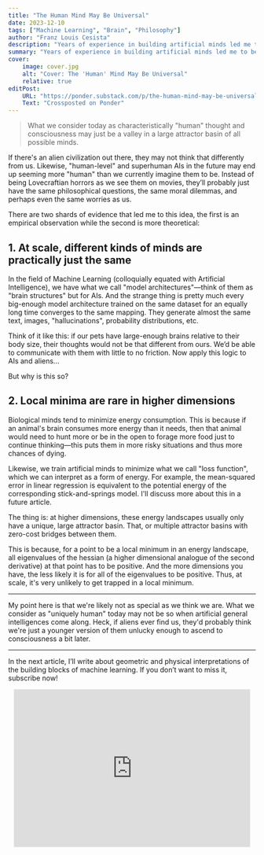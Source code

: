 ```yaml
---
title: "The Human Mind May Be Universal"
date: 2023-12-10
tags: ["Machine Learning", "Brain", "Philosophy"]
author: "Franz Louis Cesista"
description: "Years of experience in building artificial minds led me to believe that these AIs may end up seeming more 'human' than we currently imagine them to be."
summary: "Years of experience in building artificial minds led me to believe that these AIs may end up seeming more 'human' than we currently imagine them to be."
cover:
    image: cover.jpg
    alt: "Cover: The 'Human' Mind May Be Universal"
    relative: true
editPost:
    URL: "https://ponder.substack.com/p/the-human-mind-may-be-universal"
    Text: "Crossposted on Ponder"
---
```


> What we consider today as characteristically "human" thought and consciousness may just be a valley in a large attractor basin of all possible minds.

If there's an alien civilization out there, they may not think that differently from us. Likewise, "human-level" and superhuman AIs in the future may end up seeming more "human" than we currently imagine them to be. Instead of being Lovecraftian horrors as we see them on movies, they’ll probably just have the same philosophical questions, the same moral dilemmas, and perhaps even the same worries as us.

There are two shards of evidence that led me to this idea, the first is an empirical observation while the second is more theoretical:

## 1. At scale, different kinds of minds are practically just the same

In the field of Machine Learning (colloquially equated with Artificial Intelligence), we have what we call "model architectures"—think of them as "brain structures" but for AIs. And the strange thing is pretty much every big-enough model architecture trained on the same dataset for an equally long time converges to the same mapping. They generate almost the same text, images, "hallucinations", probability distributions, etc.

Think of it like this: if our pets have large-enough brains relative to their body size, their thoughts would not be that different from ours. We’d be able to communicate with them with little to no friction. Now apply this logic to AIs and aliens...

But why is this so?

## 2. Local minima are rare in higher dimensions

Biological minds tend to minimize energy consumption. This is because if an animal's brain consumes more energy than it needs, then that animal would need to hunt more or be in the open to forage more food just to continue thinking—this puts them in more risky situations and thus more chances of dying.

Likewise, we train artificial minds to minimize what we call "loss function", which we can interpret as a form of energy. For example, the mean-squared error in linear regression is equivalent to the potential energy of the corresponding stick-and-springs model. I'll discuss more about this in a future article.

The thing is: at higher dimensions, these energy landscapes usually only have a unique, large attractor basin. That, or multiple attractor basins with zero-cost bridges between them.

This is because, for a point to be a local minimum in an energy landscape, all eigenvalues of the hessian (a higher dimensional analogue of the second derivative) at that point has to be positive. And the more dimensions you have, the less likely it is for all of the eigenvalues to be positive. Thus, at scale, it's very unlikely to get trapped in a local minimum.

---

My point here is that we're likely not as special as we think we are. What we consider as "uniquely human" today may not be so when artificial general intelligences come along. Heck, if aliens ever find us, they'd probably think we're just a younger version of them unlucky enough to ascend to consciousness a bit later.

---

In the next article, I’ll write about geometric and physical interpretations of the building blocks of machine learning. If you don’t want to miss it, subscribe now!

<center><iframe src="https://ponder.substack.com/embed" width="480" height="320" style="border:1px solid #EEE; background:white;" frameborder="0" scrolling="no"></iframe></center>
